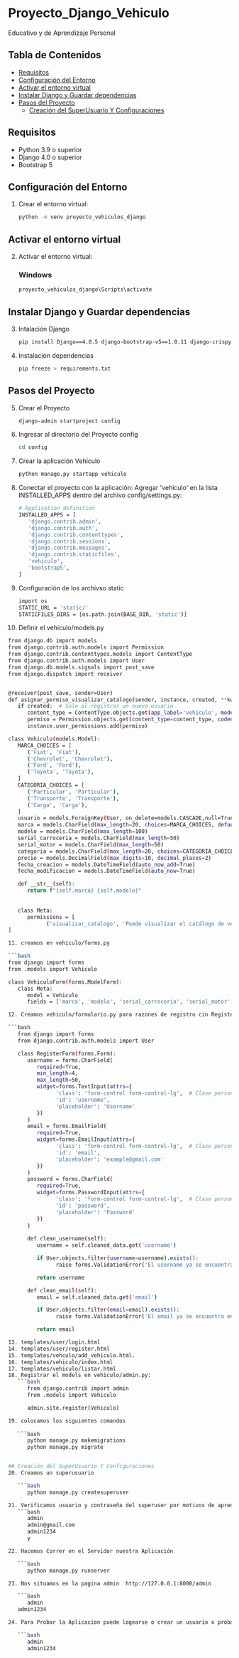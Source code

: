 # Proyecto_Django_Vehiculo
Educativo y de Aprendizaje Personal

## Tabla de Contenidos
- [Requisitos](#requisitos)
- [Configuración del Entorno](#configuración-del-entorno)
- [Activar el entorno virtual](#Activar-el-entorno-virtual)
- [Instalar Django y Guardar dependencias](#Instalar-Django-y-Guardar-dependencias)
- [Pasos del Proyecto](#Pasos-del-Proyecto)
   - [Creación del SuperUsuario Y Configuraciones](#Creación-del-SuperUsuario-Y-Configuraciones)


## Requisitos

- Python 3.9 o superior
- Django 4.0 o superior
- Bootstrap 5

## Configuración del Entorno

1. Crear el entorno virtual:
   ```bash
   python -m venv proyecto_vehiculos_django

## Activar el entorno virtual

2. Activar el entorno virtual:
   ### Windows
   ```bash
   proyecto_vehiculos_django\Scripts\activate

## Instalar Django y Guardar dependencias

3. Intalación Django
   ```bash
   pip install Django==4.0.5 django-bootstrap-v5==1.0.11 django-crispy-forms==1.14.0 crispy-bootstrap5==0.6

4. Instalación dependencias
   ```bash
   pip freeze > requirements.txt

## Pasos del Proyecto

5. Crear el Proyecto
   ```bash
   django-admin startproject config

6. Ingresar al directorio del Proyecto config
   ```bash
   cd config

7. Crear la aplicación Vehículo
   ```bash
   python manage.py startapp vehiculo

8. Conectar el proyecto con la aplicación: Agregar 'vehiculo'  en la lista INSTALLED_APPS dentro del archivo config/settings.py:
   ```bash
   # Application definition
   INSTALLED_APPS = [
      'django.contrib.admin',
      'django.contrib.auth',
      'django.contrib.contenttypes',
      'django.contrib.sessions',
      'django.contrib.messages',
      'django.contrib.staticfiles',
      'vehiculo',
      'bootstrap5',
   ]
9. Configuración de los archivso static 
   ```bash
   import os
   STATIC_URL = 'static/'
   STATICFILES_DIRS = [os.path.join(BASE_DIR, 'static')]

10. Definir el vehiculo/models.py

   ```bash
   from django.db import models
   from django.contrib.auth.models import Permission
   from django.contrib.contenttypes.models import ContentType
   from django.contrib.auth.models import User
   from django.db.models.signals import post_save
   from django.dispatch import receiver


   @receiver(post_save, sender=User)
   def asignar_permiso_visualizar_catalogo(sender, instance, created, **kwargs):
      if created:  # Solo al registrar un nuevo usuario
         content_type = ContentType.objects.get(app_label='vehiculo', model='vehiculo')
         permiso = Permission.objects.get(content_type=content_type, codename='visualizar_catalogo')
         instance.user_permissions.add(permiso)

   class Vehiculo(models.Model):
      MARCA_CHOICES = [
         ('Fiat', 'Fiat'),
         ('Chevrolet', 'Chevrolet'),
         ('Ford', 'Ford'),
         ('Toyota', 'Toyota'),
      ]
      CATEGORIA_CHOICES = [
         ('Particular', 'Particular'),
         ('Transporte', 'Transporte'),
         ('Carga', 'Carga'),
      ]
      usuario = models.ForeignKey(User, on_delete=models.CASCADE,null=True,blank=True)
      marca = models.CharField(max_length=20, choices=MARCA_CHOICES, default='Ford')
      modelo = models.CharField(max_length=100)
      serial_carroceria = models.CharField(max_length=50)
      serial_motor = models.CharField(max_length=50)
      categoria = models.CharField(max_length=20, choices=CATEGORIA_CHOICES, default='Particular')
      precio = models.DecimalField(max_digits=10, decimal_places=2)
      fecha_creacion = models.DateTimeField(auto_now_add=True)
      fecha_modificacion = models.DateTimeField(auto_now=True)

      def __str__(self):
         return f"{self.marca} {self.modelo}"
         
         
      class Meta:
         permissions = [
               ('visualizar_catalogo', 'Puede visualizar el catálogo de vehículos'),
   ]

11. creamos en vehiculo/forms.py 

   ```bash
   from django import forms
   from .models import Vehiculo

   class VehiculoForm(forms.ModelForm):
      class Meta:
         model = Vehiculo
         fields = ['marca', 'modelo', 'serial_carroceria', 'serial_motor', 'categoria', 'precio']   

12. Creamos vehiculo/formulario.py para razones de registro cin RegisterForm

   ```bash
      from django import forms
      from django.contrib.auth.models import User

      class RegisterForm(forms.Form):
         username = forms.CharField(
            required=True,
            min_length=4, 
            max_length=50,
            widget=forms.TextInput(attrs={
                  'class': 'form-control form-control-lg',  # Clase personalizada para field grandes
                  'id': 'username',
                  'placeholder': 'Username'
            })
         )
         email = forms.EmailField(
            required=True,
            widget=forms.EmailInput(attrs={
                  'class': 'form-control form-control-lg',  # Clase personalizada
                  'id': 'email',
                  'placeholder': 'example@gmail.com'
            })
         )
         password = forms.CharField(
            required=True,
            widget=forms.PasswordInput(attrs={
                  'class': 'form-control form-control-lg',  # Clase personalizada
                  'id': 'password',
                  'placeholder': 'Password'
            })
         )
         
         def clean_username(self):
            username = self.cleaned_data.get('username')

            if User.objects.filter(username=username).exists():
                  raise forms.ValidationError('El username ya se encuentra en uso')

            return username

         def clean_email(self):
            email = self.cleaned_data.get('email')

            if User.objects.filter(email=email).exists():
                  raise forms.ValidationError('El email ya se encuentra en uso')

            return email

13. templates/user/login.html
14. templates/user/register.html
15. templates/vehculo/add_vehiculo.html.
16. templates/vehiculo/index.html
17. templates/vehiculo/listar.html
18. Registrar el models en vehiculo/admin.py:
      ```bash
         from django.contrib import admin
         from .models import Vehiculo

         admin.site.register(Vehiculo)

19. colocamos los siguientes comandos
    
      ```bash
         python manage.py makemigrations
         python manage.py migrate


## Creación del SuperUsuario Y Configuraciones
20. Creamos un superusuario 

      ```bash
         python manage.py createsuperuser

21. Verificamos usuario y contraseña del superuser por motivos de aprendizaje le vamos a dar estos parametros pero que no son seguros
      ```bash
         admin
         admin@gmail.com
         admin1234
         y

22. Hacemos Correr en el Servidor nuestra Aplicación

      ```bash
         python manage.py runserver

23. Nos situamos en la pagina admin  http://127.0.0.1:8000/admin

      ```bash
         admin
      admin1234  

24. Para Probar la Aplicacion puede logearse o crear un usuario o probar directamente con las credenciales de administrador 

      ```bash
         admin
         admin1234 